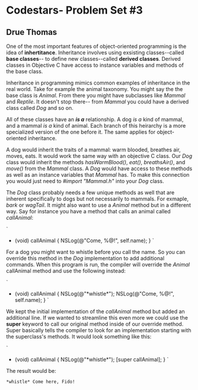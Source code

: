 # Codestars- Problem Set #3
## Drue Thomas

One of the most important features of object-oriented programming is the idea of **inhertitance**. Inheritance involves using exsisting classes--called **base classes**-- to define new classes--called **derived classes**. Derived classes in Objective C have access to instance variables and methods of the base class.  

Inheritance in programming mimics common examples of inheritance in the real world. Take for example the animal taxonomy.  You might say the the base class is *Animal*. From there you might have subclasses like *Mammal* and *Reptile*. It doesn't stop there-- from *Mammal* you could have a derived class called *Dog* and so on. 

All of these classes have an ***is a*** relationship. A dog *is a* kind of mammal, and a mammal *is a* kind of animal. Each branch of this heirarchy is a more specialized version of the one before it. The same applies for object-oriented inheritance. 

A dog would inherit the traits of a mammal: warm blooded, breathes air, moves, eats. It would work the same way with an objective C class. Our *Dog* class would inherit the methods *hasWarmBlood()*, *eat()*, *breathsAir()*, and *move()* from the *Mammal* class. A *Dog* would have access to these methods as well as an instance variables that *Mammal* has. To make this connection you would just need to *#import "Mammal.h"* into your *Dog* class.

The *Dog* class probably needs a few unique methods as well that are inherent specifically to dogs but not necessarily to mammals. For exmaple, *bark* or *wagTail*. It might also want to use a *Animal* method but in a different way. Say for instance you have a method that calls an animal called *callAnimal*:


`
- (void) callAnimal
{
    NSLog(@"Come, %@!", self.name);
}
`

For a dog you might want to whistle before you call the name. So you can override this method in the *Dog* implementation to add additional commands. When this program is run, the compiler will override the *Animal* callAnimal method and use the following instead:


`
- (void) callAnimal
{
    NSLog(@"\*whistle\*");
    NSLog(@"Come, %@!", self.name);
}
`

We kept the initial implementation of the *callAnimal* method but added an additional line. If we wanted to streamline this even more we could use the **super** keyword to call our original method inside of our override method. Super basically tells the compiler to look for an implementation starting with the superclass's methods. It would look something like this:


`
- (void) callAnimal
{
    NSLog(@"\*whistle\*");
    [super callAnimal];
}
`

The result would be:

`
*whistle*
Come here, Fido!
`